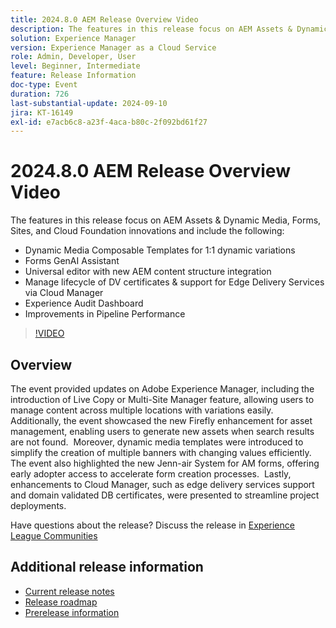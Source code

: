 ```yaml
---
title: 2024.8.0 AEM Release Overview Video
description: The features in this release focus on AEM Assets & Dynamic Media, Forms, Sites, and Cloud Foundation innovations and include the following -  Dynamic Media Composable Templates for 1:1 dynamic variations  Forms GenAI Assistant  Universal editor with new AEM content structure integration​  Manage lifecycle of DV certificates & support for Edge Delivery Services via Cloud Manager  Experience Audit Dashboard  Improvements in Pipeline Performance
solution: Experience Manager
version: Experience Manager as a Cloud Service
role: Admin, Developer, User
level: Beginner, Intermediate
feature: Release Information
doc-type: Event
duration: 726
last-substantial-update: 2024-09-10
jira: KT-16149
exl-id: e7acb6c8-a23f-4aca-b80c-2f092bd61f27
---
```

# 2024.8.0 AEM Release Overview Video

The features in this release focus on AEM Assets & Dynamic Media, Forms, Sites, and Cloud Foundation innovations and include the following:

* Dynamic Media Composable Templates for 1:1 dynamic variations
* Forms GenAI Assistant
* Universal editor with new AEM content structure integration​
* Manage lifecycle of DV certificates & support for Edge Delivery Services via Cloud Manager
* Experience Audit Dashboard
* Improvements in Pipeline Performance

>[!VIDEO](https://video.tv.adobe.com/v/3433381/?learn=on)

## Overview

The event provided updates on Adobe Experience Manager, including the introduction of Live Copy or Multi-Site Manager feature, allowing users to manage content across multiple locations with variations easily. ​ Additionally, the event showcased the new Firefly enhancement for asset management, enabling users to generate new assets when search results are not found. ​ Moreover, dynamic media templates were introduced to simplify the creation of multiple banners with changing values efficiently. ​ The event also highlighted the new Jenn-air System for AM forms, offering early adopter access to accelerate form creation processes. ​ Lastly, enhancements to Cloud Manager, such as edge delivery services support and domain validated DB certificates, were presented to streamline project deployments. ​

Have questions about the release?  Discuss the release in [Experience League Communities](https://adobe.ly/4egoWgm)

## Additional release information

* [Current release notes](https://experienceleague.adobe.com/docs/experience-manager-cloud-service/content/release-notes/home.html)
* [Release roadmap](https://experienceleague.adobe.com/docs/experience-manager-release-information/aem-release-updates/update-releases-roadmap.html)
* [Prerelease information](https://experienceleague.adobe.com/docs/experience-manager-cloud-service/content/release-notes/prerelease.html)
